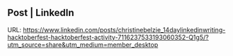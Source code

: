 
## Post | LinkedIn
URL: https://www.linkedin.com/posts/christinebelzie_14daylinkedinwriting-hacktoberfest-hacktoberfest-activity-7116237533193060352-Q1g5/?utm_source=share&utm_medium=member_desktop
